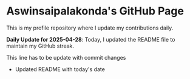 # Aswinsaipalakonda's GitHub Page

This is my profile repository where I update my contributions daily.

**Daily Update for 2025-04-28**: Today, I updated the README file to maintain my GitHub streak.

This line has to be update with commit changes 
 - Updated README with today's date
